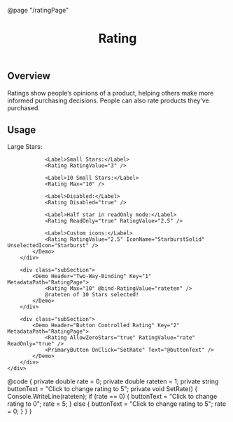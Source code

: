 ﻿@page "/ratingPage"

<header class="root">
    <h1 class="title">Rating</h1>
</header>
<div class="section" style="transition-delay: 0s;">
    <div id="overview" tabindex="-1">
        <h2 class="subHeading hiddenContent">Overview</h2>
    </div>
    <div class="content">
        <div class="ms-Markdown">
            <p>
                Ratings show people’s opinions of a product, helping others make more informed purchasing decisions. People can also rate products they’ve purchased.
            </p>
        </div>
    </div>
</div>
<div class="section" style="transition-delay: 0s;">
    <div id="overview" tabindex="-1">
        <h2 class="subHeading">Usage</h2>
    </div>
    <div>
        <div class="subSection">
            <Demo Header="Rating" Key="0" MetadataPath="RatingPage">
                <Label>Large Stars:</Label>
                <Rating Size="RatingSize.Large" />

                <Label>Small Stars:</Label>
                <Rating RatingValue="3" />

                <Label>10 Small Stars:</Label>
                <Rating Max="10" />

                <Label>Disabled:</Label>
                <Rating Disabled="true" />

                <Label>Half star in readOnly mode:</Label>
                <Rating ReadOnly="true" RatingValue="2.5" />

                <Label>Custom icons:</Label>
                <Rating RatingValue="2.5" IconName="StarburstSolid" UnselectedIcon="Starburst" />
            </Demo>
        </div>

        <div class="subSection">
            <Demo Header="Two-Way-Binding" Key="1" MetadataPath="RatingPage">
                <Rating Max="10" @bind-RatingValue="rateten" />
                @rateten of 10 Stars selected!
            </Demo>
        </div>

        <div class="subSection">
            <Demo Header="Button Controlled Rating" Key="2" MetadataPath="RatingPage">
                <Rating AllowZeroStars="true" RatingValue="rate" ReadOnly="true" />
                <PrimaryButton OnClick="SetRate" Text="@buttonText" />
            </Demo>
        </div>
    </div>
</div>

@code {
    private double rate = 0;
    private double rateten = 1;
    private string buttonText = "Click to change rating to 5";
    private void SetRate()
    {
        Console.WriteLine(rateten);
        if (rate == 0)
        {
            buttonText = "Click to change rating to 0";
            rate = 5;
        }
        else
        {
            buttonText = "Click to change rating to 5";
            rate = 0;
        }
    }
}



